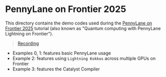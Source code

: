 # PennyLane on Frontier 2025

This directory contains the demo codes used during the [PennyLane on Frontier 2025](https://www.olcf.ornl.gov/calendar/pennylane-on-frontier-2025/) tutorial (also known as "Quantum computing with PennyLane Lightning on Frontier").

> [Recording](TBD)

* Examples 0, 1: features basic PennyLane usage
* Example 2: features using `Lightning Kokkos` across multiple GPUs on Frontier
* Example 3: features the Catalyst Compiler
